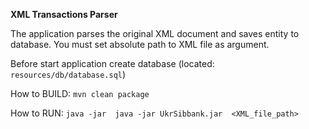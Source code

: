 **XML Transactions Parser**

The application parses the original XML document and saves entity to database. 
You must set absolute path to XML file as argument.

Before start application create database (located: `resources/db/database.sql`)

How to BUILD: `mvn clean package`

How to RUN: `java -jar  java -jar UkrSibbank.jar  <XML_file_path>`


